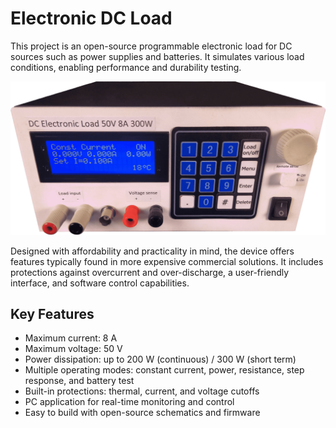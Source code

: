 # Electronic DC Load


This project is an open-source programmable electronic load for DC sources such as power supplies and batteries. It simulates various load conditions, enabling performance and durability testing. 

![load](img/front-no-background.png)

Designed with affordability and practicality in mind, the device offers features typically found in more expensive commercial solutions. It includes protections against overcurrent and over-discharge, a user-friendly interface, and software control capabilities.

## Key Features

- Maximum current: 8 A
- Maximum voltage: 50 V
- Power dissipation: up to 200 W (continuous) / 300 W (short term)
- Multiple operating modes: constant current, power, resistance, step response, and battery test
- Built-in protections: thermal, current, and voltage cutoffs
- PC application for real-time monitoring and control
- Easy to build with open-source schematics and firmware

